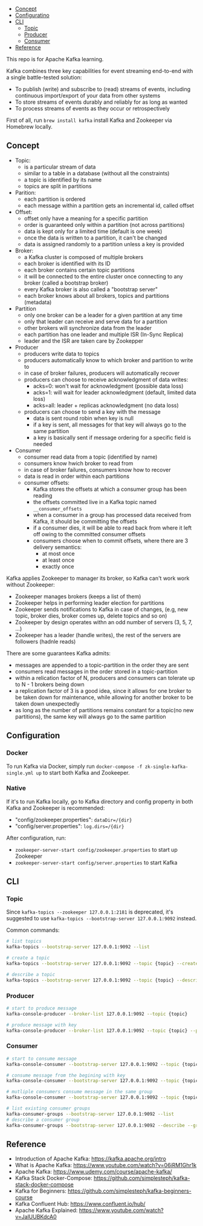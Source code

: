 
- [Concept](#concept)
- [Configuratino](#configuration)
- [CLI](#cli)
    - [Topic](#topic)
    - [Producer](#producer)
    - [Consumer](#consumer)
- [Reference](#reference)

This repo is for Apache Kafka learning.

Kafka combines three key capabilities for event streaming end-to-end with a single battle-tested solution:
- To publish (write) and subscribe to (read) streams of events, including continuous import/export of your data from other systems
- To store streams of events durably and reliably for as long as wanted
- To process streams of events as they occur or retrospectively


First of all, run `brew install kafka` install Kafka and Zookeeper via Homebrew locally.


## Concept

- Topic:
    - is a particular stream of data
    - similar to a table in a database (without all the constraints)
    - a topic is identified by its name
    - topics are split in partitions
- Parition:
    - each partition is ordered
    - each message within a partition gets an incremental id, called offset
- Offset:
    - offset only have a meaning for a specific partition
    - order is guaranteed only within a partition (not across partitions)
    - data is kept only for a limited time (default is one week)
    - once the data is written to a partition, it can't be changed
    - data is assigned randomly to a partition unless a key is provided
- Broker:
    - a Kafka cluster is composed of multiple brokers
    - each broker is identified with its ID
    - each broker contains certain topic partitions
    - it will be connected to the entire cluster once connecting to any broker (called a bootstrap broker)
    - every Kafka broker is also called a "bootstrap server"
    - each broker knows about all brokers, topics and partitions (metadata)
- Partition
    - only one broker can be a leader for a given partition at any time
    - only that leader can receive and serve data for a partition
    - other brokers will synchronize data from the leader
    - each partition has one leader and multiple ISR (In-Sync Replica)
    - leader and the ISR are taken care by Zookepper
- Producer
    - producers write data to topics
    - producers automatically know to which broker and partition to write to
    - in case of broker failures, producers will automatically recover
    - producers can choose to receive acknowledgment of data writes:
        - acks=0: won't wait for acknowledgment (possible data loss)
        - acks=1: will wait for leader acknowledgment (default, limited data loss)
        - acks=all: leader + replicas acknowledgment (no data loss)
    - producers can choose to send a key with the message
        - data is sent round robin when key is null
        - if a key is sent, all messages for that key will always go to the same partition
        - a key is basically sent if message ordering for a specific field is needed
- Consumer
    - consumer read data from a topic (identified by name)
    - consumers know hwich broker to read from
    - in case of broker failures, consumers know how to recover
    - data is read in order within each partitions
    - consumer offsets:
        - Kafka stores the offsets at which a consumer group has been reading
        - the offsets committed live in a Kafka topic named `__consumer_offsets`
        - when a consumer in a group has processed data received from Kafka, it should be committing the offsets
        - if a consumer dies, it will be able to read back from where it left off owing to the committed consumer offsets
        - consumers choose when to commit offsets, where there are 3 delivery semantics:
            - at most once
            - at least once
            - exactly once

Kafka applies Zookeeper to manager its broker, so Kafka can't work work without Zookeeper:
- Zookeeper manages brokers (keeps a list of them)
- Zookeeper helps in performing leader election for partitions
- Zookeeper sends notifications to Kafka in case of changes, (e.g, new topic, broker dies, broker comes up, delete topics and so on)
- Zookeeper by design operates withn an odd number of servers (3, 5, 7, ...)
- Zookeeper has a leader (handle writes), the rest of the servers are followers (hadnle reads)

There are some guarantees Kafka admits:
- messages are appended to a topic-partition in the order they are sent
- consumers read messages in the order stored in a topic-partition
- within a relication factor of N, producers and consumers can tolerate up to N - 1 brokers being down
- a replication factor of 3 is a good idea, since it allows for one broker to be taken down for maintenance, while allowing for another broker to be taken down unexpectedly
- as long as the number of partitions remains constant for a topic(no new partitions), the same key will always go to the same partition


## Configuration

### Docker
To run Kafka via Docker, simply run `docker-compose -f zk-single-kafka-single.yml up` to start both Kafka and Zookeeper.

### Native
If it's to run Kafka locally, go to Kafka directory and config property in both Kafka and Zookeeper is recommended:
- "config/zookeeper.properties": `dataDir=/{dir}`
- "config/server.properties": `log.dirs=/{dir}`

After configuration, run:
- `zookeeper-server-start config/zookeeper.properties` to start up Zookeeper
- `zookeeper-server-start config/server.properties` to start Kafka


## CLI

### Topic

Since `kafka-topics --zookeeper 127.0.0.1:2181` is deprecated, it's suggested to use `kafka-topics --bootstrap-server 127.0.0.1:9092` instead.

Common commands:
```sh
# list topics
kafka-topics --bootstrap-server 127.0.0.1:9092 --list

# create a topic
kafka-topics --bootstrap-server 127.0.0.1:9092 --topic {topic} --create --partition {m} --replication-factor {n}

# describe a topic
kafka-topics --bootstrap-server 127.0.0.1:9092 --topic {topic} --describe
```

### Producer

```sh
# start to produce message
kafka-console-producer --broker-list 127.0.0.1:9092 --topic {topic}

# produce message with key
kafka-console-producer --broker-list 127.0.0.1:9092 --topic {topic} --property parse.key=true --property key.separtor={separtor}
```

### Consumer

```sh
# start to consume message
kafka-console-consumer --bootstrap-server 127.0.0.1:9092 --topic {topic}

# consume message from the begining with key
kafka-console-consumer --bootstrap-server 127.0.0.1:9092 --topic {topic} --from-beginning --property print.key=true --property key.separator={separtor}

# mutliple consumers consume message in the same group
kafka-console-consumer --bootstrap-server 127.0.0.1:9092 --topic {topic} --group {group}

# list existing consumer groups
kafka-consumer-groups --bootstrap-server 127.0.0.1:9092 --list
# describe a consumer group
kafka-consumer-groups --bootstrap-server 127.0.0.1:9092 --describe --group {group}
```


## Reference

- Introduction of Apache Kafka: https://kafka.apache.org/intro
- What is Apache Kafka: https://www.youtube.com/watch?v=06iRM1Ghr1k
- Apache Kafka: https://www.udemy.com/course/apache-kafka/
- Kafka Stack Docker-Compose: https://github.com/simplesteph/kafka-stack-docker-compose
- Kafka for Beginners: https://github.com/simplesteph/kafka-beginners-course
- Kafka Confluent Hub: https://www.confluent.io/hub/
- Apache Kafka Explained: https://www.youtube.com/watch?v=JalUUBKdcA0
